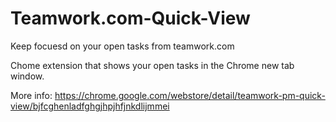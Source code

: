 # Teamwork.com-Quick-View

Keep focuesd on your open tasks from teamwork.com

Chome extension that shows your open tasks in the Chrome new tab window.

More info: https://chrome.google.com/webstore/detail/teamwork-pm-quick-view/bjfcghenladfghgjhpjhfjnkdlijmmei
